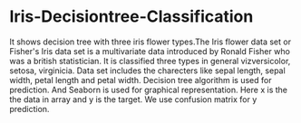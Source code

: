 # Iris-Decisiontree-Classification
It shows decision tree with three iris flower types.The Iris flower data set or Fisher's Iris data set is a multivariate data introduced by Ronald Fisher who was a british statistician. It is classified three types in general vizversicolor, setosa, virginicia. Data set includes the charecters like sepal length, sepal width, petal length and petal width. Decision tree algorithm is used for prediction. And Seaborn is used for graphical representation. Here x is the the data in array and y is the target. We use confusion matrix for y prediction.  

